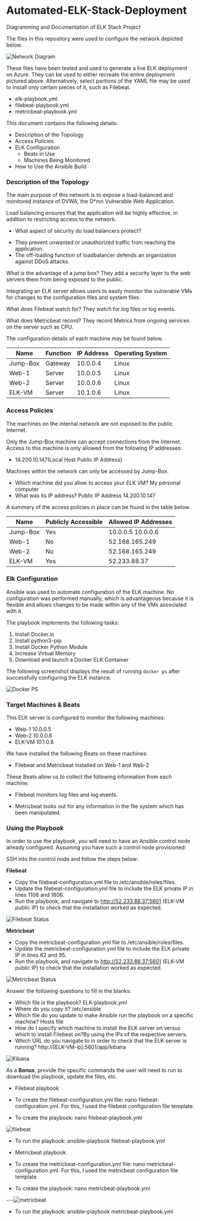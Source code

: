 # Automated-ELK-Stack-Deployment
Diagramming and Documentation of ELK Stack Project 


The files in this repository were used to configure the network depicted below.

![Network Diagram](/Diagrams/Project-Network-Diagram.png)

These files have been tested and used to generate a live ELK deployment on Azure. They can be used to either recreate the entire deployment pictured above. Alternatively, select portions of the YAML file may be used to install only certain pieces of it, such as Filebeat.

- elk-playbook.yml
- filebeat-playbook.yml
- metricbeat-playbook.yml

This document contains the following details:
- Description of the Topology
- Access Policies
- ELK Configuration
  - Beats in Use
  - Machines Being Monitored
- How to Use the Ansible Build


### Description of the Topology

The main purpose of this network is to expose a load-balanced and monitored instance of DVWA, the D*mn Vulnerable Web Application.

Load balancing ensures that the application will be highly effective, in addition to restricting access to the network.

* What aspect of security do load balancers protect?
 - They prevent unwanted or unauthorized traffic from reaching the     
  application.
 - The off-loading function of loadbalancer defends an organization  
  against DDoS attacks.

What is the advantage of a jump box?
 They add a security layer to the web servers them from being exposed to 
 the public.

Integrating an ELK server allows users to easily monitor the vulnerable VMs for changes to the configuration files and system files.

What does Filebeat watch for?
 They watch for log files or log events.

What does Metricbeat record?
 They record Metrics from ongoing services on the server such as CPU.







The configuration details of each machine may be found below.
 
| Name     | Function | IP Address | Operating System |
|----------|----------|------------|------------------|
| Jump-Box | Gateway  | 10.0.0.4   | Linux            |
| Web-1    | Server   | 10.0.0.5   | Linux            |
| Web-2    | Server   | 10.0.0.6   | Linux            |
| ELK-VM   | Server   | 10.1.0.6   | Linux            |

### Access Policies

The machines on the internal network are not exposed to the public Internet. 

Only the Jump-Box machine can accept connections from the Internet. Access to this machine is only allowed from the following IP addresses:
- 14.200.10.147(Local Host Public IP Address)

Machines within the network can only be accessed by Jump-Box.
- Which machine did you allow to access your ELK VM? 
  My personal computer 
- What was its IP address?
 Public IP Address 14.200.10.147

A summary of the access policies in place can be found in the table below.

| Name     | Publicly Accessible | Allowed IP Addresses   |
|----------|---------------------|----------------------  |
| Jump-Box | Yes                 |10.0.0.5 10.0.0.6       |
| Web-1    | No                  |52.168.165.249          |
| Web-2    | No                  |52.168.165.249          |
| ELK-VM   | Yes                 |52.233.88.37            |

### Elk Configuration

Ansible was used to automate configuration of the ELK machine. 
No configuration was performed manually, which is advantageous because it is flexible and allows changes to be made within any of the VMs associated with it.

The playbook implements the following tasks:

1. Install Docker.io
2. Install python3-pip
3. Install Docker Python Module
4. Increase Virtual Memory
5. Download and launch a Docker ELK Container 


The following screenshot displays the result of running `docker ps` after successfully configuring the ELK instance.


![Docker PS](/Images/ELK-VM-Docker-PS.png)




### Target Machines & Beats
This ELK server is configured to monitor the following machines:

- Web-1     10.0.0.5
- Web-2     10.0.0.6
- ELK-VM    10.1.0.6

We have installed the following Beats on these machines:
- Filebeat and Metricbeat installed on Web-1 and Web-2

These Beats allow us to collect the following information from each machine:
- Filebeat monitors log files and log events.

- Metricbeat looks out for any information in the file system which has been manipulated.

### Using the Playbook
In order to use the playbook, you will need to have an Ansible control node already configured. Assuming you have such a control node provisioned: 

SSH into the control node and follow the steps below:

**Filebeat**
- Copy the filebeat-configuration.yml file to /etc/ansible/roles/files.
- Update the filebeat-configuration.yml file to include the ELK private IP in lines 1106 and 1806.
- Run the playbook, and navigate to http://52.233.88.37:5601 (ELK-VM public IP) to check that the installation worked as expected.

![Filebeat Status](/Images/Filebeat-Module-Status.png)

**Metricbeat**
- Copy the metricbeat-configuration.yml file to /etc/ansible/roles/files.
- Update the metricbeat-configuration.yml file to include the ELK private IP in lines 62   and 95.
- Run the playbook, and navigate to http://52.233.88.37:5601 (ELK-VM public IP) to check that the installation worked as expected.

![Metricbeat Status](/Images/Metricbeat-Module-Status.png)

Answer the following questions to fill in the blanks:
-  Which file is the playbook? ELK-playbook.yml
-  Where do you copy it? /etc/ansible
-  Which file do you update to make Ansible run the playbook on a specific machine?  Hosts file 
- How do I specify which machine to install the ELK server on versus which to install Filebeat on?By using the IPs of the respective servers.
- Which URL do you navigate to in order to check that the ELK server is running?
http://[ELK-VM-ip]:5601/app/kibana     


![Kibana](/Images/Kibana-Homepage.png)

As a **Bonus**, provide the specific commands the user will need to run to download the playbook, update the files, etc.


-	Filebeat playbook-  To create the filebeat-configuration.yml file: nano filebeat-configuration.yml. For this, I used the filebeat configuration file template.

-  To create the playbook: nano filebeat-playbook.yml



![filebeat](/Images/filebeat-playbook.png)

-	To run the playbook: ansible-playbook filebeat-playbook.yml




-	Metricbeat playbook
-  To create the metricbeat-configuration.yml file: nano metricbeat-configuration.yml. For this, I used the metricbeat configuration file template.

-  To create the playbook: nano metricbeat-playbook.yml

---![metricbeat](/Images/metricbeat-playbook.png)
-	To run the playbook: ansible-playbook metricbeat-playbook.yml